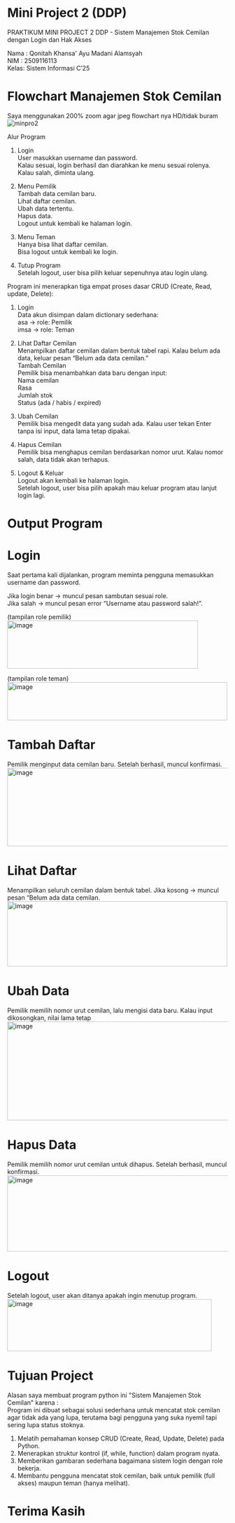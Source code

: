 # Mini Project 2 (DDP)

PRAKTIKUM MINI PROJECT 2 DDP - Sistem Manajemen Stok Cemilan dengan Login dan Hak Akses

Nama : Qonitah Khansa' Ayu Madani Alamsyah<br>
NIM : 2509116113<br>
Kelas: Sistem Informasi C’25

# Flowchart Manajemen Stok Cemilan  
Saya menggunakan 200% zoom agar jpeg flowchart nya HD/tidak buram
![minpro2](https://github.com/user-attachments/assets/38f7738e-54e1-468c-a994-a6f76946b2df)


Alur Program<br>
1. Login<br>
User masukkan username dan password.<br>Kalau sesuai, login berhasil dan diarahkan ke menu sesuai rolenya.<br>
Kalau salah, diminta ulang.

2. Menu Pemilik<br>
Tambah data cemilan baru.<br>
Lihat daftar cemilan.<br>
Ubah data tertentu.<br>
Hapus data.<br>
Logout untuk kembali ke halaman login.

3. Menu Teman <br>
Hanya bisa lihat daftar cemilan.<br>
Bisa logout untuk kembali ke login.<br>

4. Tutup Program<br>
Setelah logout, user bisa pilih keluar sepenuhnya atau login ulang.<br>

Program ini menerapkan tiga empat proses dasar CRUD (Create, Read, update, Delete):<br>

1. Login<br>
Data akun disimpan dalam dictionary sederhana:<br>
asa → role: Pemilik<br>
imsa → role: Teman

2. Lihat Daftar Cemilan<br>
Menampilkan daftar cemilan dalam bentuk tabel rapi. Kalau belum ada data, keluar pesan “Belum ada data cemilan.”<br>
Tambah Cemilan<br>
Pemilik bisa menambahkan data baru dengan input:<br>
Nama cemilan<br>
Rasa<br>
Jumlah stok<br>
Status (ada / habis / expired)<br>

3. Ubah Cemilan<br>
Pemilik bisa mengedit data yang sudah ada. Kalau user tekan Enter tanpa isi input, data lama tetap dipakai.

4. Hapus Cemilan<br>
Pemilik bisa menghapus cemilan berdasarkan nomor urut. Kalau nomor salah, data tidak akan terhapus.

5. Logout & Keluar<br>
Logout akan kembali ke halaman login.<br>
Setelah logout, user bisa pilih apakah mau keluar program atau lanjut login lagi.

# Output Program
# Login<br>
Saat pertama kali dijalankan, program meminta pengguna memasukkan username dan password.

Jika login benar → muncul pesan sambutan sesuai role.<br>
Jika salah → muncul pesan error “Username atau password salah!”.<br>

(tampilan role pemilik)<br>
<img width="436" height="110" alt="image" src="https://github.com/user-attachments/assets/1f4c043f-0994-4f61-bd11-3a8e37fa6348" />

(tampilan role teman)<br>
<img width="503" height="87" alt="image" src="https://github.com/user-attachments/assets/b72c054b-39bc-433f-9c4f-57e7f01bac49" />

# Tambah Daftar
Pemilik menginput data cemilan baru. Setelah berhasil, muncul konfirmasi.
<img width="538" height="179" alt="image" src="https://github.com/user-attachments/assets/249a48fd-a94b-43ac-bb4e-cb36234fcfad" />

# Lihat Daftar
Menampilkan seluruh cemilan dalam bentuk tabel. Jika kosong → muncul pesan “Belum ada data cemilan.
<img width="503" height="149" alt="image" src="https://github.com/user-attachments/assets/3bfe9345-1622-481c-956a-0a1a2c118309" />

# Ubah Data
Pemilik memilih nomor urut cemilan, lalu mengisi data baru. Kalau input dikosongkan, nilai lama tetap
<img width="668" height="226" alt="image" src="https://github.com/user-attachments/assets/fa16bde9-4db1-40de-9e26-d9538e5a237b" />

# Hapus Data
Pemilik memilih nomor urut cemilan untuk dihapus. Setelah berhasil, muncul konfirmasi.
<img width="563" height="174" alt="image" src="https://github.com/user-attachments/assets/d01a9dc7-66c4-4c10-adc2-0d389e2e7d16" />

# Logout 
Setelah logout, user akan ditanya apakah ingin menutup program.
<img width="467" height="119" alt="image" src="https://github.com/user-attachments/assets/290846ab-dcb7-4986-a5d7-f315c7d7862c" />

# Tujuan Project 
Alasan saya membuat program python ini "Sistem Manajemen Stok Cemilan" karena :<br>
Program ini dibuat sebagai solusi sederhana untuk mencatat stok cemilan agar tidak ada yang lupa, terutama bagi pengguna yang suka nyemil tapi sering lupa status stoknya.<br>
1. Melatih pemahaman konsep CRUD (Create, Read, Update, Delete) pada Python.<br>
2. Menerapkan struktur kontrol (if, while, function) dalam program nyata.<br>
3. Memberikan gambaran sederhana bagaimana sistem login dengan role bekerja.<br>
4. Membantu pengguna mencatat stok cemilan, baik untuk pemilik (full akses) maupun teman (hanya melihat).

# Terima Kasih
